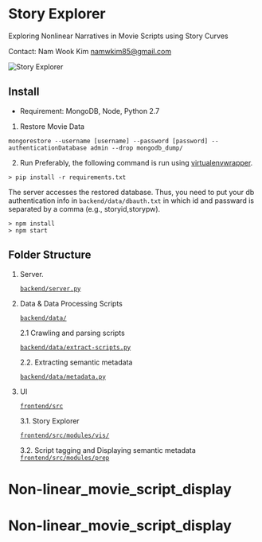 # Story Explorer
Exploring Nonlinear Narratives in Movie Scripts using Story Curves

Contact: Nam Wook Kim namwkim85@gmail.com

  
![Story Explorer](http://storycurve.namwkim.org/img/storyexplorer.jpg)


## Install

* Requirement: MongoDB, Node, Python 2.7

1. Restore Movie Data 

```
mongorestore --username [username] --password [password] --authenticationDatabase admin --drop mongodb_dump/
```

2. Run 
Preferably, the following command is run using [virtualenvwrapper](https://virtualenvwrapper.readthedocs.io/en/latest/).
```
> pip install -r requirements.txt

```

The server accesses the restored database. Thus, you need to put your db authentication info in `backend/data/dbauth.txt` in which id and passward is separated by a comma (e.g., storyid,storypw).

```
> npm install
> npm start
```

## Folder Structure
1. Server.

   [`backend/server.py`](https://github.com/namwkim/storyexplorer/blob/master/backend/server.py)

2. Data & Data Processing Scripts

   [`backend/data/`](https://github.com/namwkim/storyexplorer/tree/master/backend/data)
   
   2.1 Crawling and parsing scripts
   
      [`backend/data/extract-scripts.py`](https://github.com/namwkim/storyexplorer/blob/master/backend/data/extract-scripts.py)

   2.2. Extracting semantic metadata
   
      [`backend/data/metadata.py`](https://github.com/namwkim/storyexplorer/blob/master/backend/data/metadata.py)
      
      
3. UI

   [`frontend/src`](https://github.com/namwkim/storyexplorer/tree/master/frontend/src)
   
   3.1. Story Explorer
   
   [`frontend/src/modules/vis/`](https://github.com/namwkim/storyexplorer/tree/master/frontend/src/modules/vis)
   
   3.2. Script tagging and Displaying semantic metadata
   [`frontend/src/modules/prep`](https://github.com/namwkim/storyexplorer/tree/master/frontend/src/modules/prep)
   
# Non-linear_movie_script_display
# Non-linear_movie_script_display
